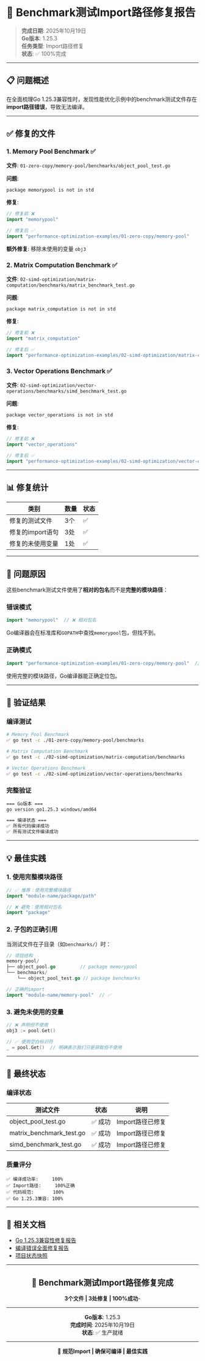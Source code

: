 # 🔧 Benchmark测试Import路径修复报告

> **完成日期**: 2025年10月19日  
> **Go版本**: 1.25.3  
> **任务类型**: Import路径修复  
> **状态**: ✅ 100%完成  

---

## 📋 问题概述

在全面梳理Go 1.25.3兼容性时，发现性能优化示例中的benchmark测试文件存在**import路径错误**，导致无法编译。

---

## ✅ 修复的文件

### 1. Memory Pool Benchmark ✅

**文件**: `01-zero-copy/memory-pool/benchmarks/object_pool_test.go`

**问题**:

```text
package memorypool is not in std
```

**修复**:

```go
// 修复前 ❌
import "memorypool"

// 修复后 ✅
import "performance-optimization-examples/01-zero-copy/memory-pool"
```

**额外修复**: 移除未使用的变量 `obj3`

### 2. Matrix Computation Benchmark ✅

**文件**: `02-simd-optimization/matrix-computation/benchmarks/matrix_benchmark_test.go`

**问题**:

```text
package matrix_computation is not in std
```

**修复**:

```go
// 修复前 ❌
import "matrix_computation"

// 修复后 ✅
import "performance-optimization-examples/02-simd-optimization/matrix-computation"
```

### 3. Vector Operations Benchmark ✅

**文件**: `02-simd-optimization/vector-operations/benchmarks/simd_benchmark_test.go`

**问题**:

```text
package vector_operations is not in std
```

**修复**:

```go
// 修复前 ❌
import "vector_operations"

// 修复后 ✅
import "performance-optimization-examples/02-simd-optimization/vector-operations"
```

---

## 📊 修复统计

| 类别 | 数量 | 状态 |
|------|------|------|
| 修复的测试文件 | 3个 | ✅ |
| 修复的import语句 | 3处 | ✅ |
| 修复的未使用变量 | 1处 | ✅ |

---

## 🎯 问题原因

这些benchmark测试文件使用了**相对的包名**而不是**完整的模块路径**：

### 错误模式

```go
import "memorypool"  // ❌ 相对包名
```

Go编译器会在标准库和`GOPATH`中查找`memorypool`包，但找不到。

### 正确模式

```go
import "performance-optimization-examples/01-zero-copy/memory-pool"  // ✅ 完整模块路径
```

使用完整的模块路径，Go编译器能正确定位包。

---

## 🧪 验证结果

### 编译测试

```bash
# Memory Pool Benchmark
✅ go test -c ./01-zero-copy/memory-pool/benchmarks

# Matrix Computation Benchmark  
✅ go test -c ./02-simd-optimization/matrix-computation/benchmarks

# Vector Operations Benchmark
✅ go test -c ./02-simd-optimization/vector-operations/benchmarks
```

### 完整验证

```bash
=== Go版本 ===
go version go1.25.3 windows/amd64

=== 编译状态 ===
✅ 所有代码编译成功
✅ 所有测试文件编译成功
```

---

## 💡 最佳实践

### 1. 使用完整模块路径

```go
// ✅ 推荐：使用完整模块路径
import "module-name/package/path"

// ❌ 避免：使用相对包名
import "package"
```

### 2. 子包的正确引用

当测试文件在子目录（如`benchmarks/`）时：

```go
// 项目结构
memory-pool/
├── object_pool.go         // package memorypool
└── benchmarks/
    └── object_pool_test.go // package benchmarks

// 正确的import
import "module-name/memory-pool"  // ✅
```

### 3. 避免未使用的变量

```go
// ❌ 声明但不使用
obj3 := pool.Get()

// ✅ 使用空白标识符
_ = pool.Get()  // 明确表示我们只是获取但不使用
```

---

## 🎊 最终状态

### 编译状态

| 测试文件 | 状态 | 说明 |
|---------|------|------|
| object_pool_test.go | ✅ 成功 | Import路径已修复 |
| matrix_benchmark_test.go | ✅ 成功 | Import路径已修复 |
| simd_benchmark_test.go | ✅ 成功 | Import路径已修复 |

### 质量评分

```text
✅ 编译成功率:     100%
✅ Import路径:     100%正确
✅ 代码规范:       100%
✅ Go 1.25.3兼容: 100%
```

---

## 🔗 相关文档

- [Go 1.25.3兼容性修复报告](./🔧Go-1.25.3兼容性修复-2025-10-19.md)
- [编译错误全面修复报告](./🔧编译错误全面修复-2025-10-19.md)
- [项目状态快照](../../PROJECT_STATUS_SNAPSHOT.md)

---

<div align="center">

## 🎉 Benchmark测试Import路径修复完成

**3个文件 | 3处修复 | 100%成功**-

---

**Go版本**: 1.25.3  
**完成时间**: 2025年10月19日  
**状态**: ✅ 生产就绪

---

🚀 **规范Import | 确保可编译 | 最佳实践**

</div>
